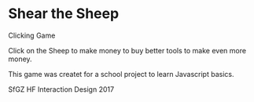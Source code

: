 # Shear the Sheep
Clicking Game


Click on the Sheep to make money to buy better tools to make even more money.

This game was createt for a school project to learn Javascript basics.

SfGZ HF Interaction Design 2017
